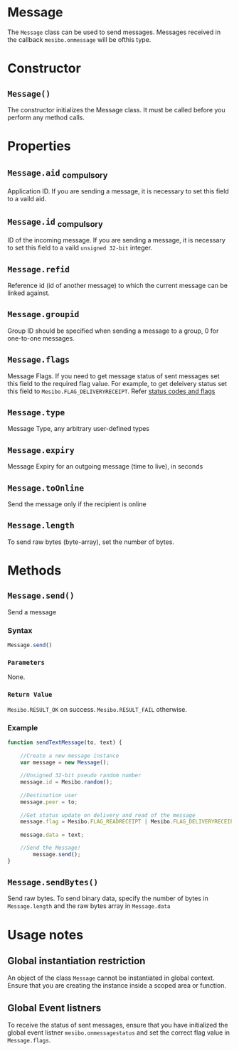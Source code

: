 # Message  
The `Message` class can be used to send messages. Messages received in the callback `mesibo.onmessage` will be ofthis type. 

# Constructor  

## `Message()`  
The constructor initializes the Message class. It must be called before you perform any method calls. 

# Properties  

## `Message.aid` <sub>compulsory</sub> 
Application ID. If you are sending a message, it is necessary to set this field to a vaild aid.

## `Message.id` <sub>compulsory</sub> 
ID of the incoming message. If you are sending a message, it is necessary to set this field to a vaild 
`unsigned 32-bit` integer.

## `Message.refid`  
 Reference id (id of another message) to which the current message can be linked against.

## `Message.groupid`  
Group ID should be specified when sending a message to a group, 0 for one-to-one messages.

## `Message.flags`  
Message Flags. If you need to get message status of sent messages set this field to the required flag value.
For example, to get deleivery status set this field to `Mesibo.FLAG_DELIVERYRECEIPT`.
Refer [status codes and flags](https://mesibo.com/documentation/api/real-time-api/data-structures/#messageparams)

## `Message.type`  
Message Type, any arbitrary user-defined types

## `Message.expiry`  
Message Expiry for an outgoing message (time to live), in seconds

## `Message.toOnline`
Send the message only if the recipient is online
 
## `Message.length`
To send raw bytes (byte-array), set the number of bytes.

# Methods

## `Message.send()`   
Send a message

### Syntax

```javascript
Message.send()
```
### `Parameters`
None.

### `Return Value`
`Mesibo.RESULT_OK` on success.
`Mesibo.RESULT_FAIL` otherwise.

### Example

```javascript
function sendTextMessage(to, text) {
	
	//Create a new message instance
	var message = new Message();
       	
	//Unsigned 32-bit pseudo random number  
	message.id = Mesibo.random();
	
	//Destination user
	message.peer = to;
       	
	//Get status update on delivery and read of the message  
	message.flag = Mesibo.FLAG_READRECEIPT | Mesibo.FLAG_DELIVERYRECEIPT;
	
	message.data = text;

	//Send the Message!	
        message.send();	
}
```

## `Message.sendBytes()`   
Send raw bytes. To send binary data, specify the number of bytes in `Message.length` and the raw bytes array in 
`Message.data`

# Usage notes

## Global instantiation restriction  
An object of the class `Message` cannot be instantiated in global context. Ensure that you are creating the instance inside a scoped area or function.

## Global Event listners
To receive the status of sent messages, ensure that you have initialized the global event listner `mesibo.onmessagestatus` and set the correct flag value in `Message.flags`.
